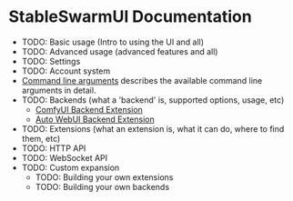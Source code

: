 # StableSwarmUI Documentation

- TODO: Basic usage (Intro to using the UI and all)
- TODO: Advanced usage (advanced features and all)
- TODO: Settings
- TODO: Account system
- [Command line arguments](/docs/Command%20Line%20Arguments.md) describes the available command line arguments in detail.
- TODO: Backends (what a 'backend' is, supported options, usage, etc)
    - [ComfyUI Backend Extension](/src/BuiltinExtensions/ComfyUIBackend/README.md)
    - [Auto WebUI Backend Extension](/src/BuiltinExtensions/AutoWebUIBackend/README.md)
- TODO: Extensions (what an extension is, what it can do, where to find them, etc)
- TODO: HTTP API
- TODO: WebSocket API
- TODO: Custom expansion
    - TODO: Building your own extensions
    - TODO: Building your own backends
